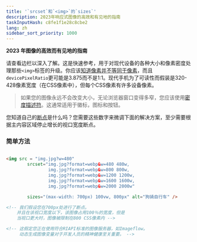 ```yaml
---
title: '`srcset`和`<img>`的`sizes`'
description: 2023年响应式图像的高效和有见地的指南
taskInputHash: c8fe1f1e28c8cbe2
lang: zh
sidebar_sort_priority: 1000
---
```

**2023 年图像的高效而有见地的指南**

请查看边栏以深入了解。这是快速参考，用于对现代设备的各种大小和像素密度处理那些`<img>`标签的升级。你应该[知道像素并不等同于像素](/zh/pixels-not-pixels)，而且`devicePixelRatio`更可能是3.875而不是1:1。现代手机为了可读性而假装是320-428像素宽度（在CSS像素中），但每个CSS像素有许多设备像素。

> 如果您的图像永远不会改变大小，无论浏览器窗口变得多窄，您应该使用[密度描述符](/zh/density-descriptors)。这通常适用于徽标，图标和按钮。

您知道自己的[断点](/zh/breakpoints)是什么吗？您需要这些数字来微调下面的解决方案，至少需要根据主内容区域停止增长的视口宽度断点。


### 简单方法

```html

<img src = "img.jpg?w=480" 
        srcset="img.jpg?format=webp&w=480 480w, 
                img.jpg?format=webp&w=800 800w, 
                img.jpg?format=webp&w=1200 1200w, 
                img.jpg?format=webp&w=1600 1600w, 
                img.jpg?format=webp&w=2000 2000w"

        sizes="(max-width: 700px) 100vw, 800px" alt="狗骑自行车" />

<!-- 我们假设您在700px处进行了断点。 
    并且在该视口宽度以下，该图像占用100％的宽度，但是
    当视口更大时，图像被限制在800 CSS像素内 -->

<!-- 这假定您正在使用符合RIAPI标准的图像服务器，如Imageflow。 
     动态生成图像变量对于开发人员的精神健康至关重要。 -->
```
